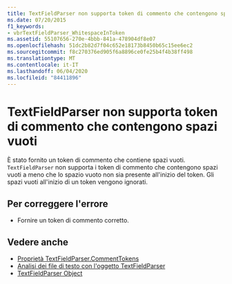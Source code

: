 ```yaml
---
title: TextFieldParser non supporta token di commento che contengono spazi vuoti
ms.date: 07/20/2015
f1_keywords:
- vbrTextFieldParser_WhitespaceInToken
ms.assetid: 55107656-270e-4bbb-841a-478904df8e07
ms.openlocfilehash: 51dc2b82d7f04c652e18173b8450b65c15ee6ec2
ms.sourcegitcommit: f8c270376ed905f6a8896ce0fe25b4f4b38ff498
ms.translationtype: MT
ms.contentlocale: it-IT
ms.lasthandoff: 06/04/2020
ms.locfileid: "84411896"
---
```

# <a name="textfieldparser-does-not-support-comment-tokens-that-contain-white-space"></a>TextFieldParser non supporta token di commento che contengono spazi vuoti
È stato fornito un token di commento che contiene spazi vuoti. `TextFieldParser` non supporta i token di commento che contengono spazi vuoti a meno che lo spazio vuoto non sia presente all'inizio del token. Gli spazi vuoti all'inizio di un token vengono ignorati.  
  
## <a name="to-correct-this-error"></a>Per correggere l'errore  
  
- Fornire un token di commento corretto.  
  
## <a name="see-also"></a>Vedere anche

- [Proprietà TextFieldParser.CommentTokens](xref:Microsoft.VisualBasic.FileIO.TextFieldParser.CommentTokens%2A)
- [Analisi dei file di testo con l'oggetto TextFieldParser](../developing-apps/programming/drives-directories-files/parsing-text-files-with-the-textfieldparser-object.md)
- [TextFieldParser Object](../language-reference/objects/textfieldparser-object.md)
